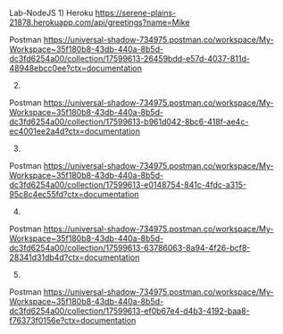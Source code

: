  Lab-NodeJS
1)
Heroku
https://serene-plains-21878.herokuapp.com/api/greetings?name=Mike

Postman
https://universal-shadow-734975.postman.co/workspace/My-Workspace~35f180b8-43db-440a-8b5d-dc3fd6254a00/collection/17599613-26459bdd-e57d-4037-811d-48948ebcc0ee?ctx=documentation

2)
Postman
https://universal-shadow-734975.postman.co/workspace/My-Workspace~35f180b8-43db-440a-8b5d-dc3fd6254a00/collection/17599613-b961d042-8bc6-418f-ae4c-ec4001ee2a4d?ctx=documentation

3)
Postman
https://universal-shadow-734975.postman.co/workspace/My-Workspace~35f180b8-43db-440a-8b5d-dc3fd6254a00/collection/17599613-e0148754-841c-4fdc-a315-95c8c4ec55fd?ctx=documentation

4)
Postman
https://universal-shadow-734975.postman.co/workspace/My-Workspace~35f180b8-43db-440a-8b5d-dc3fd6254a00/collection/17599613-63786063-8a94-4f26-bcf8-28341d31db4d?ctx=documentation

5)
Postman
https://universal-shadow-734975.postman.co/workspace/My-Workspace~35f180b8-43db-440a-8b5d-dc3fd6254a00/collection/17599613-ef0b67e4-d4b3-4192-baa8-f76373f0156e?ctx=documentation
